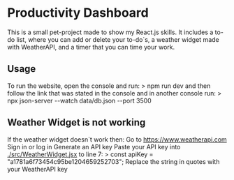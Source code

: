 # Productivity Dashboard

This is a small pet-project made to show my React.js skills. It includes a to-do list, where you can add or delete your to-do`s, a weather widget made with WeatherAPI, and a timer that you can time your work. 

## Usage

To run the website, open the console and run:
    > npm run dev
    and then follow the link that was stated in the console
and in another console run:
    > npx json-server --watch data/db.json --port 3500

## Weather Widget is not working

If the weather widget doesn`t work then:
    Go to https://www.weatherapi.com
    Sign in or log in
    Generate an API key
    Paste your API key into [./src/WeatherWidget.jsx](./src/WeatherWidget.jsx) to line 7:
        > const apiKey = "a1781a6f73454c95be1204659252703"; 
        Replace the string in quotes with your WeatherAPI key